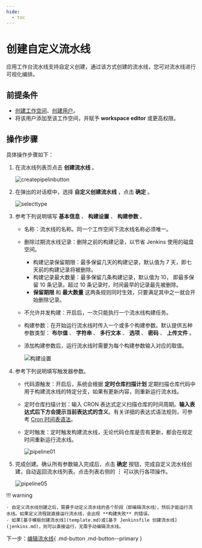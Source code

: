 ```yaml
---
hide:
  - toc
---
```


# 创建自定义流水线

应用工作台流水线支持自定义创建，通过该方式创建的流水线，您可对流水线进行可视化编排。

## 前提条件

- [创建工作空间](../../../../ghippo/user-guide/workspace/workspace.md)、[创建用户](../../../../ghippo/user-guide/access-control/user.md)。
- 将该用户添加至该工作空间，并赋予  **workspace editor**  或更高权限。

## 操作步骤

具体操作步骤如下：

1. 在流水线列表页点击 **创建流水线** 。

    ![createpipelinbutton](https://docs.daocloud.io/daocloud-docs-images/docs/amamba/images/createpipelinbutton.png)

2. 在弹出的对话框中，选择 **自定义创建流水线** ，点击 **确定** 。

    ![selecttype](https://docs.daocloud.io/daocloud-docs-images/docs/amamba/images/custom01.png)

3. 参考下列说明填写 **基本信息** 、 **构建设置** 、 **构建参数** 。

    - 名称：流水线的名称。同一个工作空间下流水线名称必须唯一。
    - 删除过期流水线记录：删除之前的构建记录，以节省 Jenkins 使用的磁盘空间。

        - 构建记录保留期限：最多保留几天的构建记录，默认值为 7 天，即七天前的构建记录将被删除。
        - 构建记录最大数量：最多保留几条构建记录，默认值为 10， 即最多保留 10 条记录。超过 10 条记录时，时间最早的记录最先被删除。
        -  **保留期限** 和 **最大数量** 这两条规则同时生效，只要满足其中之一就会开始删除记录。

    - 不允许并发构建：开启后，一次只能执行一个流水线构建任务。
    - 构建参数：在开始运行流水线时传入一个或多个构建参数。默认提供五种参数类型： **布尔值** 、 **字符串** 、 **多行文本** 、 **选项** 、 **密码** 、 **上传文件** 。
    - 添加构建参数后，运行流水线时需要为每个构建参数输入对应的取值。

        ![构建设置](https://docs.daocloud.io/daocloud-docs-images/docs/amamba/images/custom02.png)

4. 参考下列说明填写触发器参数。

    - 代码源触发：开启后，系统会根据 **定时仓库扫描计划** 定期扫描仓库代码中用于构建流水线的特定分支，如果有更新内容，则重新运行流水线。
    - 定时仓库扫描计划：输入 CRON 表达式定义扫描仓库的时间周期。**输入表达式后下方会提示当前表达式的含义**。有关详细的表达式语法规则，可参考 [Cron 时间表语法](https://kubernetes.io/zh-cn/docs/concepts/workloads/controllers/cron-jobs/#cron-schedule-syntax)。
    - 定时触发：定时触发构建流水线，无论代码仓库是否有更新，都会在规定时间重新运行流水线。

        ![pipeline01](https://docs.daocloud.io/daocloud-docs-images/docs/amamba/images/custom03.png)

5. 完成创建。确认所有参数输入完成后，点击 **确定** 按钮，完成自定义流水线创建，自动返回流水线列表。点击列表右侧的  **︙**  可以执行各项操作。

    ![pipeline05](https://docs.daocloud.io/daocloud-docs-images/docs/amamba/images/pipeline05.png)

!!! warning

    - 自定义流水线创建之后，需要手动定义流水线的各个阶段（即编辑流水线），然后才能运行流水线。如果定义流程就直接运行流水线，会出现 **构建失败** 的错误。
    - 如果[基于模板创建流水线](template.md)或[基于 Jenkinsfile 创建流水线](jenkins.md)，则可以直接运行，无需手动编辑流水线。

下一步：[编辑流水线](../edit.md){ .md-button .md-button--primary }
